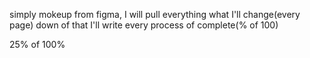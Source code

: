 simply mokeup from figma, I will pull everything what I'll change(every page)
down of that I'll write every process of complete(% of 100)

25% of 100%
